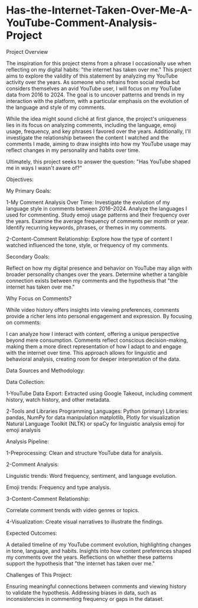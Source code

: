 # Has-the-Internet-Taken-Over-Me-A-YouTube-Comment-Analysis-Project
Project Overview

The inspiration for this project stems from a phrase I occasionally use when reflecting on my digital habits: "the internet has taken over me." This project aims to explore the validity of this statement by analyzing my YouTube activity over the years. As someone who refrains from social media but considers themselves an avid YouTube user, I will focus on my YouTube data from 2016 to 2024. The goal is to uncover patterns and trends in my interaction with the platform, with a particular emphasis on the evolution of the language and style of my comments.

While the idea might sound cliché at first glance, the project's uniqueness lies in its focus on analyzing comments, including the language, emoji usage, frequency, and key phrases I favored over the years. Additionally, I'll investigate the relationship between the content I watched and the comments I made, aiming to draw insights into how my YouTube usage may reflect changes in my personality and habits over time.

Ultimately, this project seeks to answer the question: "Has YouTube shaped me in ways I wasn't aware of?"

Objectives:

My Primary Goals:

1-My Comment Analysis Over Time:
Investigate the evolution of my language style in comments between 2016–2024.
Analyze the languages I used for commenting.
Study emoji usage patterns and their frequency over the years.
Examine the average frequency of comments per month or year.
Identify recurring keywords, phrases, or themes in my comments.

2-Content-Comment Relationship:
Explore how the type of content I watched influenced the tone, style, or frequency of my comments.

Secondary Goals:

Reflect on how my digital presence and behavior on YouTube may align with broader personality changes over the years.
Determine whether a tangible connection exists between my comments and the hypothesis that "the internet has taken over me."

Why Focus on Comments?

While video history offers insights into viewing preferences, comments provide a richer lens into personal engagement and expression. By focusing on comments:

I can analyze how I interact with content, offering a unique perspective beyond mere consumption.
Comments reflect conscious decision-making, making them a more direct representation of how I adapt to and engage with the internet over time.
This approach allows for linguistic and behavioral analysis, creating room for deeper interpretation of the data.

Data Sources and Methodology:

Data Collection:

1-YouTube Data Export: Extracted using Google Takeout, including comment history, watch history, and other metadata.

2-Tools and Libraries
Programming Languages: Python (primary)
Libraries:
pandas, NumPy for data manipulation
matplotlib, Plotly for visualization
Natural Language Toolkit (NLTK) or spaCy for linguistic analysis
emoji for emoji analysis

Analysis Pipeline:

1-Preprocessing: Clean and structure YouTube data for analysis.

2-Comment Analysis:

Linguistic trends: Word frequency, sentiment, and language evolution.

Emoji trends: Frequency and type analysis.

3-Content-Comment Relationship:

Correlate comment trends with video genres or topics.

4-Visualization: Create visual narratives to illustrate the findings.

Expected Outcomes:

A detailed timeline of my YouTube comment evolution, highlighting changes in tone, language, and habits.
Insights into how content preferences shaped my comments over the years.
Reflections on whether these patterns support the hypothesis that "the internet has taken over me."

Challenges of This Project:

Ensuring meaningful connections between comments and viewing history to validate the hypothesis.
Addressing biases in data, such as inconsistencies in commenting frequency or gaps in the dataset.

